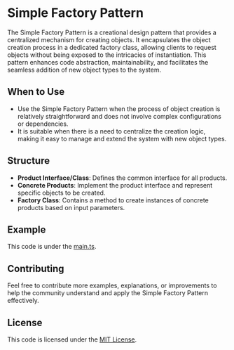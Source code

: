 # Simple Factory Pattern

The Simple Factory Pattern is a creational design pattern that provides a centralized mechanism for creating objects. It encapsulates the object creation process in a dedicated factory class, allowing clients to request objects without being exposed to the intricacies of instantiation. This pattern enhances code abstraction, maintainability, and facilitates the seamless addition of new object types to the system.

## When to Use

- Use the Simple Factory Pattern when the process of object creation is relatively straightforward and does not involve complex configurations or dependencies.
- It is suitable when there is a need to centralize the creation logic, making it easy to manage and extend the system with new object types.

## Structure

- **Product Interface/Class**: Defines the common interface for all products.
- **Concrete Products**: Implement the product interface and represent specific objects to be created.
- **Factory Class**: Contains a method to create instances of concrete products based on input parameters.

## Example

This code is under the [main.ts](./main.ts).

## Contributing

Feel free to contribute more examples, explanations, or improvements to help the community understand and apply the Simple Factory Pattern effectively.

## License

This code is licensed under the [MIT License](../../LICENSE).

